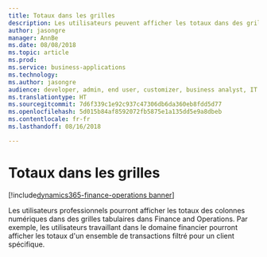 ```yaml
---
title: Totaux dans les grilles
description: Les utilisateurs peuvent afficher les totaux dans des grilles
author: jasongre
manager: AnnBe
ms.date: 08/08/2018
ms.topic: article
ms.prod: 
ms.service: business-applications
ms.technology: 
ms.author: jasongre
audience: developer, admin, end user, customizer, business analyst, IT pro
ms.translationtype: HT
ms.sourcegitcommit: 7d6f339c1e92c937c47306db6da360eb8fdd5d77
ms.openlocfilehash: 5d015b84af8592072fb5875e1a135dd5e9a8dbeb
ms.contentlocale: fr-fr
ms.lasthandoff: 08/16/2018

---
```


# <a name="totals-in-grids"></a>Totaux dans les grilles

[!include[dynamics365-finance-operations banner](../includes/dynamics365-finance-operations.md)]

Les utilisateurs professionnels pourront afficher les totaux des colonnes numériques dans des grilles tabulaires dans Finance and Operations. Par exemple, les utilisateurs travaillant dans le domaine financier pourront afficher les totaux d'un ensemble de transactions filtré pour un client spécifique.  


